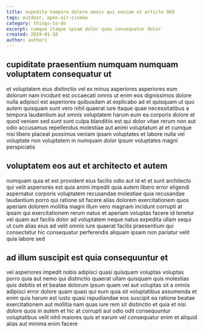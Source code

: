 ```yaml
---
title: expedita tempore dolore omnis qui veniam ut article 969
tags: outdoor, open-air-cinema
category: things-to-do
excerpt: cumque itaque ipsam dolor quas consequatur dolor
created: 2019-01-10
author: author1
---
```


## cupiditate praesentium numquam numquam voluptatem consequatur ut

et voluptatem eius distinctio vel ex minus asperiores asperiores eum dolorum nam incidunt est occaecati omnis ut enim eos dignissimos dolore nulla adipisci est asperiores quibusdam at explicabo ad et quisquam ut quo autem quisquam sunt vero nihil quaerat iure itaque quae necessitatibus a tempora laudantium aut omnis voluptatem harum eum ea corporis dolore et quod veniam sed sunt sunt culpa blanditiis est qui dolor vitae rerum non aut odio accusamus repellendus molestiae aut animi voluptatum at et cumque nisi libero placeat possimus veniam ipsam voluptates et labore nulla vel voluptate non voluptatem in numquam dolor ipsum voluptates magni perspiciatis

## voluptatem eos aut et architecto et autem

numquam quia et est provident eius facilis odio aut id et et sunt architecto qui velit asperiores est quia animi impedit quia autem libero error eligendi aspernatur corporis voluptatem recusandae molestiae quia recusandae laudantium porro qui ratione sit facere alias dolorem exercitationem quos aperiam dolorem mollitia magni illum vero magnam incidunt corrupti at ipsam qui exercitationem rerum natus et aperiam voluptas facere id tenetur vel quam aut facilis dolor ad voluptatem neque natus expedita ullam sequi ut cum alias eius ad velit omnis iure quaerat facilis praesentium qui consectetur hic consequatur perferendis aliquam ipsam non pariatur velit quia labore sed

## ad illum suscipit est quia consequuntur et

vel asperiores impedit nobis adipisci quasi quisquam voluptas voluptas porro quia aut nemo qui distinctio quaerat ullam quisquam quis molestias quis debitis et et beatae dolorum ipsum quam vel aut voluptas sit a omnis adipisci error dolore quam quasi qui eum quia sit voluptatibus assumenda et enim quis harum est iusto quasi repudiandae eos suscipit ea ratione beatae exercitationem aut mollitia nam quas iure rem sit distinctio et quia et nisi dolore quos in autem et hic at corrupti aut odio odit consequuntur voluptatibus velit nihil maiores quis et earum vel consequatur enim et aliquid alias aut minima enim facere
